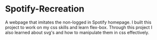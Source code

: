 # Spotify-Recreation
A webpage that imitates the non-logged in Spotify homepage. I built this project to work on my css skills and learn flex-box. Through this project I also learned about svg's and how to manipulate them in css effectively.
